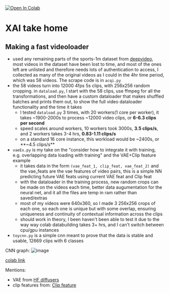 <a target="_blank" href="https://colab.research.google.com/github/VatsaDev/xAIhome/blob/main/xai.ipynb">
  <img src="https://colab.research.google.com/assets/colab-badge.svg" alt="Open In Colab"/>
</a>

# XAI take home

## Making a fast videoloader

 - used any remaining parts of the sports-1m dataset from [deepvideo](https://cs.stanford.edu/people/karpathy/deepvideo/), most videos in the dataset have been lost to time, and most of the ones left are unlisted and therefore needs lots of authentication to access, I collected as many of the original videos as I could in the 4hr time period, which was 58 videos. The scrape code is in `acqi.py`
 - the 58 videos turn into 12000 4fps 5s clips, with 256x256 random cropping. in `dataload.py`, I start with the 58 clips, use ffmpeg for all the transformations, and then have a custom dataloader that makes shuffled batches and prints them out, to show the full video dataloader functionality and the time it takes
     -  I tested `dataload.py` 3 times, with 20 workers(1 core per worker), it takes ~1900-2000s to process ~12000 video clips, or **6-6.3 clips per second**
     -  speed scales around workers, 10 workers took 3000s, **3.5 clips/s**, and 2 workers takes 3-4 hrs, **0.83-1.11 clips/s**
     -  on a standard 16 core instance, this workload would be ~2400s, or **~4.5 clips/s**
 - `vaeEx.py` is my take on the "consider how to integrate it with training, e.g. overlapping data loading with training" and the VAE+Clip feature example
     - it takes data in the form `(vae_feat_1, clip_feat, vae_feat_2)` and the vae_feats are the vae features of video pairs, this is a simple NN predicting future VAE feats using current VAE feat and Clip feat
     - with the dataloader in the training process, new random crops can be made on the videos each time, better data augumentation for the neural net, and it all the files are temp in ram rather than saved/extras 
     - most of my videos were 640x360, so I made 3 256x256 crops of each one, so each one is unique but with some overlap, ensuring uniqueness and continuity of contextual information across the clips
     - should work in theory, I been haven't been able to test it due to the way way colab databuilding takes 3+ hrs, and I can't switch between cpu/gpu instances
 - `toycnn.py` is a simple cnn meant to prove that the data is stable and usable, 12669 clips with 6 classes

CNN graph:
![image](https://github.com/user-attachments/assets/99d63572-30cd-4912-8ec9-5a810bfcbd8e)


[colab link](https://colab.research.google.com/drive/1LRzX4N1cby0aRmvzHr1XGo6VnRsH_z0P?usp=sharing)

Mentions:

 - VAE from [HF diffusers](https://huggingface.co/docs/diffusers/v0.30.0/en/api/models/autoencoderkl)
 - clip features from: [Clip feature](https://github.com/jianjieluo/OpenAI-CLIP-Feature)
